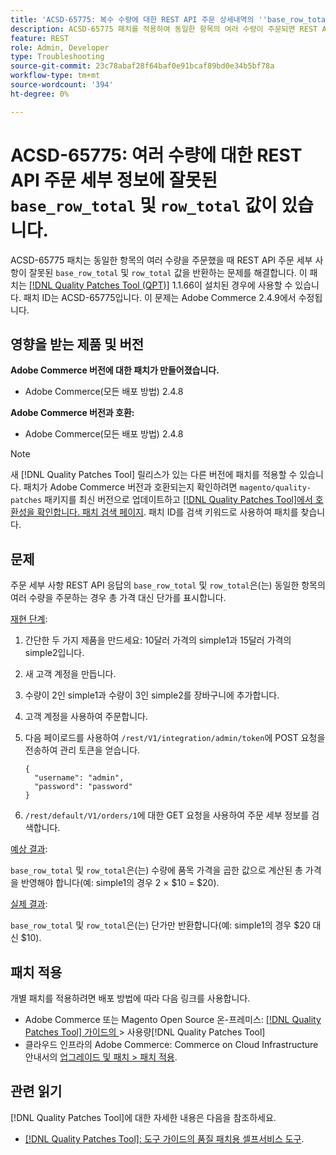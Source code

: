 ```yaml
---
title: 'ACSD-65775: 복수 수량에 대한 REST API 주문 상세내역의 ''base_row_total'' 및 ''row_total'' 값이 잘못됨'
description: ACSD-65775 패치를 적용하여 동일한 항목의 여러 수량이 주문되면 REST API 주문 세부 사항이 잘못된 'base_row_total' 및 'row_total' 값을 반환하는 Adobe Commerce 문제를 해결합니다.
feature: REST
role: Admin, Developer
type: Troubleshooting
source-git-commit: 23c78abaf28f64baf0e91bcaf89bd0e34b5bf78a
workflow-type: tm+mt
source-wordcount: '394'
ht-degree: 0%

---
```



# ACSD-65775: 여러 수량에 대한 REST API 주문 세부 정보에 잘못된 `base_row_total` 및 `row_total` 값이 있습니다.

ACSD-65775 패치는 동일한 항목의 여러 수량을 주문했을 때 REST API 주문 세부 사항이 잘못된 `base_row_total` 및 `row_total` 값을 반환하는 문제를 해결합니다. 이 패치는 [[!DNL Quality Patches Tool (QPT)]](/help/tools/quality-patches-tool/quality-patches-tool-to-self-serve-quality-patches.md) 1.1.66이 설치된 경우에 사용할 수 있습니다. 패치 ID는 ACSD-65775입니다. 이 문제는 Adobe Commerce 2.4.9에서 수정됩니다.

## 영향을 받는 제품 및 버전

**Adobe Commerce 버전에 대한 패치가 만들어졌습니다.**

* Adobe Commerce(모든 배포 방법) 2.4.8

**Adobe Commerce 버전과 호환:**

* Adobe Commerce(모든 배포 방법) 2.4.8

>[!NOTE]
>
>새 [!DNL Quality Patches Tool] 릴리스가 있는 다른 버전에 패치를 적용할 수 있습니다. 패치가 Adobe Commerce 버전과 호환되는지 확인하려면 `magento/quality-patches` 패키지를 최신 버전으로 업데이트하고 [[!DNL Quality Patches Tool]에서 호환성을 확인합니다. 패치 검색 페이지](https://experienceleague.adobe.com/tools/commerce-quality-patches/index.html?lang=ko). 패치 ID를 검색 키워드로 사용하여 패치를 찾습니다.

## 문제

주문 세부 사항 REST API 응답의 `base_row_total` 및 `row_total`은(는) 동일한 항목의 여러 수량을 주문하는 경우 총 가격 대신 단가를 표시합니다.

<u>재현 단계</u>:

1. 간단한 두 가지 제품을 만드세요: 10달러 가격의 simple1과 15달러 가격의 simple2입니다.
1. 새 고객 계정을 만듭니다.
1. 수량이 2인 simple1과 수량이 3인 simple2를 장바구니에 추가합니다.
1. 고객 계정을 사용하여 주문합니다.
1. 다음 페이로드를 사용하여 `/rest/V1/integration/admin/token`에 POST 요청을 전송하여 관리 토큰을 얻습니다.

   ```
   {
     "username": "admin",
     "password": "password"
   }
   ```

1. `/rest/default/V1/orders/1`에 대한 GET 요청을 사용하여 주문 세부 정보를 검색합니다.

<u>예상 결과</u>:

`base_row_total` 및 `row_total`은(는) 수량에 품목 가격을 곱한 값으로 계산된 총 가격을 반영해야 합니다(예: simple1의 경우 2 × $10 = $20).

<u>실제 결과</u>:

`base_row_total` 및 `row_total`은(는) 단가만 반환합니다(예: simple1의 경우 $20 대신 $10).

## 패치 적용

개별 패치를 적용하려면 배포 방법에 따라 다음 링크를 사용합니다.

* Adobe Commerce 또는 Magento Open Source 온-프레미스: [[!DNL Quality Patches Tool]  가이드의 ](/help/tools/quality-patches-tool/usage.md)> 사용량[!DNL Quality Patches Tool]
* 클라우드 인프라의 Adobe Commerce: Commerce on Cloud Infrastructure 안내서의 [업그레이드 및 패치 > 패치 적용](https://experienceleague.adobe.com/docs/commerce-cloud-service/user-guide/develop/upgrade/apply-patches.html?lang=ko).

## 관련 읽기

[!DNL Quality Patches Tool]에 대한 자세한 내용은 다음을 참조하세요.

* [[!DNL Quality Patches Tool]: 도구 가이드의 품질 패치용 셀프서비스 도구](/help/tools/quality-patches-tool/quality-patches-tool-to-self-serve-quality-patches.md).
